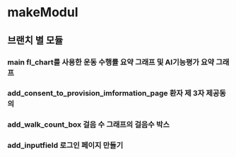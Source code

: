 # makeModul
## 브랜치 별 모듈
### main fl_chart를 사용한 운동 수행률 요약 그래프 및 AI기능평가 요약 그래프

### add_consent_to_provision_imformation_page 환자 제 3자 제공동의

### add_walk_count_box 걸음 수 그래프의 걸음수 박스

###  add_inputfield 로그인 페이지 만들기
